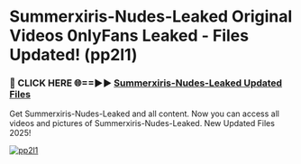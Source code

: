# Summerxiris-Nudes-Leaked Original Videos 0nlyFans Leaked - Files Updated! (pp2l1)

<h3>🔴 CLICK HERE 🌐==►► <a href="https://tinyurl.com/yc6ubb5a" rel="nofollow">Summerxiris-Nudes-Leaked Updated Files</a></h3>

Get Summerxiris-Nudes-Leaked and all content. Now you can access all videos and pictures of Summerxiris-Nudes-Leaked. New Updated Files 2025!

[![pp2l1](https://i.imgur.com/7eu0CRL.gif)](https://tinyurl.com/yc6ubb5a)
